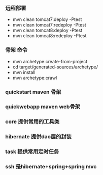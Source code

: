 ### 远程部署

-   mvn clean tomcat7:deploy -Ptest
-   mvn clean tomcat7:redeploy -Ptest
-   mvn clean tomcat8:deploy -Ptest
-   mvn clean tomcat8:redeploy -Ptest

### 骨架 命令

+ mvn archetype:create-from-project
+ cd target/generated-sources/archetype/
+ mvn install
+ mvn archetype:crawl

### quickstart maven 骨架

### quickwebapp maven web骨架

### core 提供常用的工具类

### hibernate 提供dao层的封装

### task 提供常用定时任务

### ssh 是hibernate+spring+spring mvc

